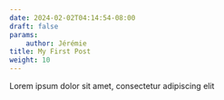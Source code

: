 ```yaml
---
date: 2024-02-02T04:14:54-08:00
draft: false
params:
    author: Jérémie
title: My First Post
weight: 10
---
```


Lorem ipsum dolor sit amet, consectetur adipiscing elit
